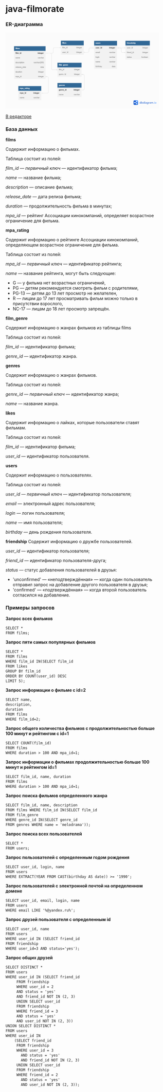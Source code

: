 # java-filmorate

### ER-диаграмма
![img.png](img.png)

[В редакторе](https://dbdiagram.io/d/6447daa26b319470512b77c5)


### База данных

**films**

Содержит информацию о фильмах.

Таблица состоит из полей:

*film_id* — *первичный ключ* — идентификатор фильма;

*name* — название фильма;

*description* — описание фильма;

*release_date* — дата релиза фильма;

*duration* — продолжительность фильма в минутах;

*mpa_id* — рейтинг Ассоциации кинокомпаний, определяет возрастное ограничение для фильма.

**mpa_rating**

Содержит информацию о рейтинге Ассоциации кинокомпаний, определяющем возрастное ограничение для фильма.

Таблица состоит из полей:

*mpa_id* — *первичный ключ* — идентификатор рейтинга;

*name* — название рейтинга, могут быть следующие:
+ G — у фильма нет возрастных ограничений,
+ PG — детям рекомендуется смотреть фильм с родителями,
+ PG-13 — детям до 13 лет просмотр не желателен,
+ R — лицам до 17 лет просматривать фильм можно только в присутствии взрослого,
+ NC-17 — лицам до 18 лет просмотр запрещён.

**film_genre**

Содержит информацию о жанрах фильмов из таблицы films

Таблица состоит из полей:

*film_id* — идентификатор фильма;

*genre_id* — идентификатор жанра.

**genres**

Содержит информацию о жанрах фильмов.

Таблица состоит из полей:

*genre_id* — *первичный ключ* — идентификатор жанра;

*name* — название жанра.

**likes**

Содержит информацию о лайках, которые пользователи ставят фильмам.

Таблица состоит из полей:

*film_id* — идентификатор фильма;

*user_id* — идентификатор пользователя.

**users**

Содержит информацию о пользователях.

Таблица состоит из полей:

*user_id* — *первичный ключ* — идентификатор пользователя;

*email* — электронный адрес пользователя;

*login* — логин пользователя;

*name* — имя пользователя;

*birthday* — день рождения пользователя.

**friendship**
Содержит информацию о дружбе пользователей.

*user_id* — идентификатор пользователя;

*friend_id* — идентификатор пользователя-друга;

*status* — статус добавления пользователей в друзья:

+ 'unconfirmed' — «неподтверждённая» — когда один пользователь отправил запрос на добавление другого пользователя в друзья;
+ 'confirmed' — «подтверждённая» — когда второй пользователь согласился на добавление.

### Примеры запросов

**Запрос всех фильмов**
```
SELECT *
FROM films;
```

**Запрос пяти самых популярных фильмов**
```
SELECT * 
FROM films 
WHERE film_id IN(SELECT film_id 
FROM likes 
GROUP BY film_id 
ORDER BY COUNT(user_id) DESC 
LIMIT 5);
```

**Запрос информации о фильме с id=2**
```
SELECT name,
description, 
duration
FROM films 
WHERE film_id=2;
```

**Запрос общего количества фильмов с продолжительностью больше 100 минут и рейтингом с id=1**
```
SELECT COUNT(film_id) 
FROM films 
WHERE duration > 100 AND mpa_id=1;
```
**Запрос информации о фильмах продолжительностью больше 100 минут и рейтингом id=1**
```
SELECT film_id, name, duration 
FROM films 
WHERE duration > 100 AND mpa_id=1;
```
**Запрос поиска фильмов определенного жанра**
```
SELECT film_id, name, description 
FROM films WHERE film_id IN(SELECT film_id 
FROM film_genre 
WHERE genre_id IN(SELECT genre_id 
FROM genres WHERE name = 'melodrama'));
```
**Запрос поиска всех пользователей**
```
SELECT * 
FROM users;
```
**Запрос пользователей с определенным годом рождения**
```
SELECT user_id, login, name 
FROM users 
WHERE EXTRACT(YEAR FROM CAST(birthday AS date)) >= '1990';
```
**Запрос пользователей с электронной почтой на определенном домене**
```
SELECT user_id, email, login, name 
FROM users
WHERE email LIKE '%@yandex.ru%';
```
**Запрос друзей пользователя с определенным id**
```
SELECT user_id, name 
FROM users 
WHERE user_id IN (SELECT friend_id 
FROM friendship 
WHERE user_id=3 AND status='yes');
```
**Запрос общих друзей**

```
SELECT DISTINCT *
FROM users
WHERE user_id IN (SELECT friend_id
     FROM friendship
     WHERE user_id = 2
     AND status = 'yes'
     AND friend_id NOT IN (2, 3)
     UNION SELECT user_id
     FROM friendship
     WHERE friend_id = 3
     AND status = 'yes'
     AND user_id NOT IN (2, 3))
UNION SELECT DISTINCT *
FROM users
WHERE user_id IN
    (SELECT friend_id
     FROM friendship
     WHERE user_id = 3
       AND status = 'yes'
       AND friend_id NOT IN (2, 3)
     UNION SELECT user_id
     FROM friendship
     WHERE friend_id = 2
       AND status = 'yes'
       AND user_id NOT IN (2, 3));
```